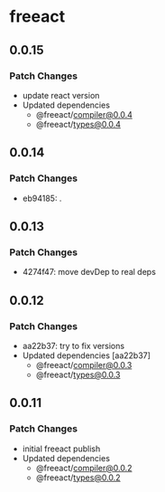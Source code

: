 # freeact

## 0.0.15

### Patch Changes

- update react version
- Updated dependencies
  - @freeact/compiler@0.0.4
  - @freeact/types@0.0.4

## 0.0.14

### Patch Changes

- eb94185: .

## 0.0.13

### Patch Changes

- 4274f47: move devDep to real deps

## 0.0.12

### Patch Changes

- aa22b37: try to fix versions
- Updated dependencies [aa22b37]
  - @freeact/compiler@0.0.3
  - @freeact/types@0.0.3

## 0.0.11

### Patch Changes

- initial freeact publish
- Updated dependencies
  - @freeact/compiler@0.0.2
  - @freeact/types@0.0.2
